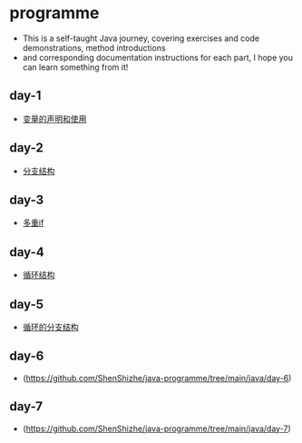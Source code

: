 # programme

- This is a self-taught Java journey, covering exercises and code demonstrations, method introductions
- and corresponding documentation instructions for each part, I hope you can learn something from it!

## day-1 
- [变量的声明和使用](https://github.com/ShenShizhe/java-programme/tree/main/java/day-1)

## day-2 
- [分支结构](https://github.com/ShenShizhe/java-programme/tree/main/java/day-2)

## day-3 
- [多重if](https://github.com/ShenShizhe/java-programme/tree/main/java/day-3)

## day-4 
- [循环结构](https://github.com/ShenShizhe/java-programme/tree/main/java/day-4)

## day-5 
- [循环的分支结构](https://github.com/ShenShizhe/java-programme/tree/main/java/day-5)

## day-6 
- (https://github.com/ShenShizhe/java-programme/tree/main/java/day-6)
## day-7 
- (https://github.com/ShenShizhe/java-programme/tree/main/java/day-7)

